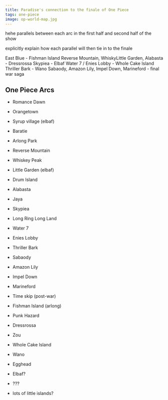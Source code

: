 ```yaml
---
title: Paradise's connection to the finale of One Piece
tags: one-piece
image: op-world-map.jpg
---
```


hehe
parallels between each arc in the first half and second half of the show

explicitly explain how each parallel will then tie in to the finale


East Blue - Fishman Island
Reverse Mountain, WhiskyLittle Garden, 
Alabasta - Dressrossa
Skypiea - Elbaf
Water 7 / Enies Lobby - Whole Cake Island
Thriller Bark - Wano
Sabaody, Amazon Lily, Impel Down, Marineford - final war saga


## One Piece Arcs

* Romance Dawn
* Orangetown
* Syrup village (elbaf)
* Baratie
* Arlong Park
* Reverse Mountain
* Whiskey Peak
* Little Garden (elbaf)
* Drum Island
* Alabasta
* Jaya
* Skypiea
* Long Ring Long Land
* Water 7
* Enies Lobby
* Thriller Bark
* Sabaody
* Amazon Lily
* Impel Down
* Marineford

* Time skip (post-war)

* Fishman Island (arlong)
* Punk Hazard
* Dressrossa
* Zou
* Whole Cake Island
* Wano
* Egghead
* Elbaf?
* ???
* lots of little islands?